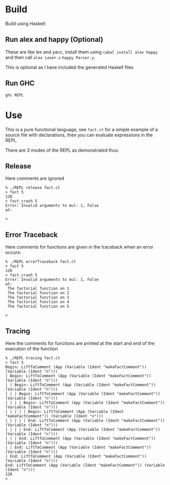 
# Build

Build using Haskell:

## Run alex and happy (Optional)
These are like lex and yacc, install them using `cabal install alex happy` and then call `alex Lexer.x` `happy Parser.y`.

This is optional as I have included the generated Haskell files

## Run GHC

`ghc REPL`

# Use

This is a pure functional language, see `fact.ct` for a simple example of a source file with declarations, then you can evaluate expressions in the REPL.

There are 3 modes of the REPL as demonstrated thus:

## Release
Here comments are ignored

```
% ./REPL release fact.ct
> fact 5
120
> fact_crash 5
Error: Invalid arguments to mul: 1, False
at:

> 
```

## Error Traceback
Here comments for functions are given in the traceback when an error occurs:

```
% ./REPL errorTraceback fact.ct
> fact 5
120
> fact_crash 5
Error: Invalid arguments to mul: 1, False
at:
 The factorial function on 1
 The factorial function on 2
 The factorial function on 3
 The factorial function on 4
 The factorial function on 5

> 
```

## Tracing
Here the comments for functions are printed at the start and end of the execution of the function

```
% ./REPL tracing fact.ct       
> fact 5
Begin: LiftToComment (App (Variable (Ident "makeFactComment")) (Variable (Ident "n")))
| Begin: LiftToComment (App (Variable (Ident "makeFactComment")) (Variable (Ident "n")))
| | Begin: LiftToComment (App (Variable (Ident "makeFactComment")) (Variable (Ident "n")))
| | | Begin: LiftToComment (App (Variable (Ident "makeFactComment")) (Variable (Ident "n")))
| | | | Begin: LiftToComment (App (Variable (Ident "makeFactComment")) (Variable (Ident "n")))
| | | | | Begin: LiftToComment (App (Variable (Ident "makeFactComment")) (Variable (Ident "n")))
| | | | | End: LiftToComment (App (Variable (Ident "makeFactComment")) (Variable (Ident "n")))
| | | | End: LiftToComment (App (Variable (Ident "makeFactComment")) (Variable (Ident "n")))
| | | End: LiftToComment (App (Variable (Ident "makeFactComment")) (Variable (Ident "n")))
| | End: LiftToComment (App (Variable (Ident "makeFactComment")) (Variable (Ident "n")))
| End: LiftToComment (App (Variable (Ident "makeFactComment")) (Variable (Ident "n")))
End: LiftToComment (App (Variable (Ident "makeFactComment")) (Variable (Ident "n")))
120
>
```

